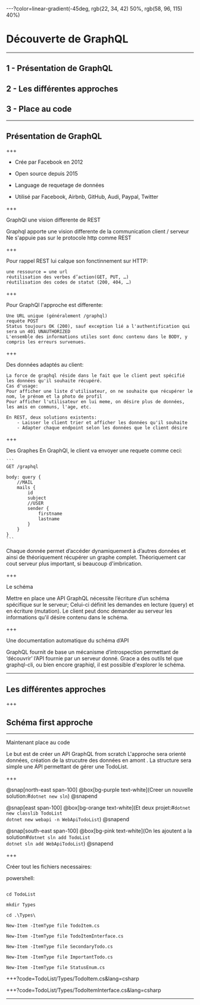 ---?color=linear-gradient(-45deg, rgb(22, 34, 42) 50%, rgb(58, 96, 115) 40%)

# Découverte de GraphQL


---

## 1 - Présentation de GraphQL 

## 2 - Les différentes approches

## 3 - Place au code


---

## Présentation de GraphQL 

+++

- Crée par Facebook en 2012

- Open source depuis 2015

- Language de requetage de données

- Utilisé par Facebook, Airbnb, GitHub, Audi, Paypal, Twitter

+++

GraphQl une vision differente de REST

Graphql apporte une vision differente de la communication client / serveur 
Ne s'appuie pas sur le protocole http comme REST

+++

Pour rappel REST lui calque son fonctinnement sur HTTP:

    une ressource = une url
    réutilisation des verbes d’action(GET, PUT, …)
    réutilisation des codes de statut (200, 404, …)

+++

Pour GraphQl l'approche est differente: 

    Une URL unique (généralement /graphql)
    requète POST
    Status toujours OK (200), sauf exception lié a l'authentification qui sera un 401 UNAUTHORIZED  
    L'ensemble des informations utiles sont donc contenu dans le BODY, y compris les erreurs survenues.

+++

Des données adaptés au client:

    La force de graphql réside dans le fait que le client peut spécifié les données qu'il souhaite récupéré. 
    Cas d'usage: 
    Pour afficher une liste d'utilisateur, on ne souhaite que récupérer le nom, le prénom et la photo de profil
    Pour afficher l'utilisateur en lui meme, on désire plus de données, les amis en communs, l'age, etc.

    En REST, deux solutions existents:
        - Laisser le client trier et afficher les données qu'il souhaite
        - Adapter chaque endpoint selon les données que le client désire 

+++

Des Graphes
    En GraphQl, le client va envoyer une requete comme ceci:

    ```
    GET /graphql

    body: query {
        //MAIL
        mails {
            id
            subject
            //USER
            sender {
                firstname
                lastname
            }
        }
    }
    ```

Chaque donnée permet d’accéder dynamiquement à d’autres données et ainsi de théoriquement récupérer un graphe complet.
Théoriquement car cout serveur plus important, si beaucoup d'imbrication.

+++

Le schéma

Mettre en place une API GraphQL nécessite l’écriture d’un schéma spécifique sur le serveur; 
Celui-ci définit les demandes en lecture (query) et en écriture (mutation).
Le client peut donc demander au serveur les informations qu'il désire contenu dans le schéma.

+++

Une documentation automatique du schéma d’API

GraphQL fournit de base un mécanisme d’introspection permettant de ‘découvrir’ l’API fournie par un serveur donné.
Grace a des outils tel que graphql-cli, ou bien encore graphiql, il est possible d'explorer le schéma.

---

## Les différentes approches

+++

## Schéma first approche


----

Maintenant place au code 

Le but est de créer un API GraphQL from scratch
L'approche sera orienté données, création de la strucutre des données en amont . 
La structure sera simple une API permettant de gérer une TodoList.

+++

@snap[north-east span-100]
@box[bg-purple text-white](Creer un nouvelle solution:#`dotnet new sln`)
@snapend

@snap[east span-100]
@box[bg-orange text-white](Et deux projet:#`dotnet new classlib TodoList`</br>`dotnet new webapi -n WebApiTodoList`)
@snapend

@snap[south-east span-100]
@box[bg-pink text-white](On les ajoutent a la solution#`dotnet sln add TodoList`</br>`dotnet sln add WebApiTodoList`)
@snapend

+++ 

Créer tout les fichiers necessaires:

powershell:

```

cd TodoList

mkdir Types

cd .\Types\

New-Item -ItemType file TodoItem.cs

New-Item -ItemType file TodoItemInterface.cs

New-Item -ItemType file SecondaryTodo.cs

New-Item -ItemType file ImportantTodo.cs

New-Item -ItemType file StatusEnum.cs

```

+++?code=TodoList/Types/TodoItem.cs&lang=csharp

+++?code=TodoList/Types/TodoItemInterface.cs&lang=csharp


---



